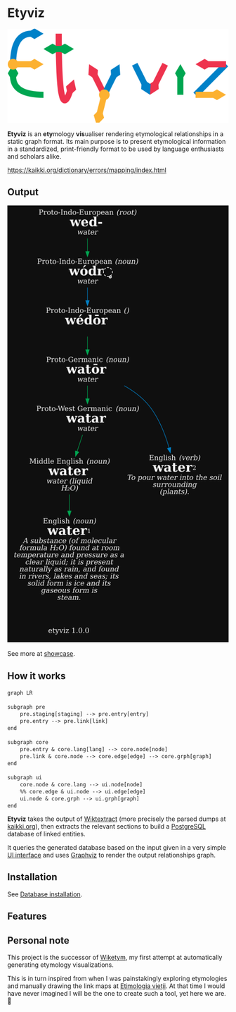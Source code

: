 # Etyviz

![](/static/assets/img/Etyviz.drawio.svg)

**Etyviz** is an **ety**mology **vis**ualiser 
rendering etymological relationships in a static graph format.
Its main purpose is to present etymological information in a
standardized, print-friendly format to be used by
language enthusiasts and scholars alike.

https://kaikki.org/dictionary/errors/mapping/index.html

## Output

![](/static/assets/img/example.svg)

See more at [showcase](/graphs/showcase/).

## How it works

```mermaid
graph LR

subgraph pre
    pre.staging[staging] --> pre.entry[entry]
    pre.entry --> pre.link[link]
end

subgraph core
    pre.entry & core.lang[lang] --> core.node[node]
    pre.link & core.node --> core.edge[edge] --> core.grph[graph]
end

subgraph ui
    core.node & core.lang --> ui.node[node]
    %% core.edge & ui.node --> ui.edge[edge]
    ui.node & core.grph --> ui.grph[graph]
end
```

**Etyviz** takes the output of 
[Wiktextract](https://github.com/tatuylonen/wiktextract)
(more precisely the parsed dumps at 
[kaikki.org](https://kaikki.org/dictionary/rawdata.html)),
then extracts the relevant sections to build a 
[PostgreSQL](https://www.postgresql.org/) database of linked entities.

It queries the generated database based on the input given
in a very simple [UI interface](http://etyviz.mihai.lu/) and uses
[Graphviz](https://graphviz.org/) to render the output relationships graph.

## Installation

See [Database installation](/docs/db.md).

## Features



## Personal note

This project is the successor of
[Wiketym](https://github.com/mihnea-mihai/wiketym),
my first attempt at automatically generating etymology visualizations.

This is in turn inspired from when
I was painstakingly exploring etymologies
and manually drawing the link maps
at [Etimologia vieții](https://etimologiavietii.wordpress.com/).
At that time I would have never imagined I will be the one
to create such a tool, yet here we are. :blue_heart:
